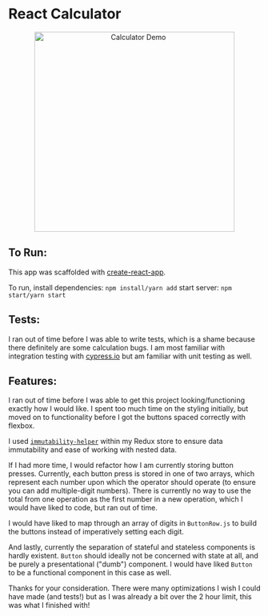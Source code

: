 # React Calculator

<div align="center">
  <img src="calc.gif" alt="Calculator Demo" width="400"/>
</div>

## To Run: 
This app was scaffolded with [create-react-app](https://github.com/facebook/create-react-app).

To run, install dependencies: `npm install/yarn add`
start server: `npm start/yarn start`

## Tests: 
I ran out of time before I was able to write tests, which is a shame because there definitely are some calculation bugs. I am most familiar with integration testing with [cypress.io](https://www.cypress.io/) but am familiar with unit testing as well. 

## Features: 
I ran out of time before I was able to get this project looking/functioning exactly how I would like. I spent too much time on the styling initially, but moved on to functionality before I got the buttons spaced correctly with flexbox. 

I used [`immutability-helper`](https://github.com/kolodny/immutability-helper) within my Redux store to ensure data immutability and ease of working with nested data.

If I had more time, I would refactor how I am currently storing button presses. Currently, each button press is stored in one of two arrays, which represent each number upon which the operator should operate (to ensure you can add multiple-digit numbers). There is currently no way to use the total from one operation as the first number in a new operation, which I would have liked to code, but ran out of time. 

I would have liked to map through an array of digits in `ButtonRow.js` to build the buttons instead of imperatively setting each digit.

And lastly, currently the separation of stateful and stateless components is hardly existent. `Button` should ideally not be concerned with state at all, and be purely a presentational ("dumb") component. I would have liked `Button` to be a functional component in this case as well. 

Thanks for your consideration. There were many optimizations I wish I could have made (and tests!) but as I was already a bit over the 2 hour limit, this was what I finished with!
